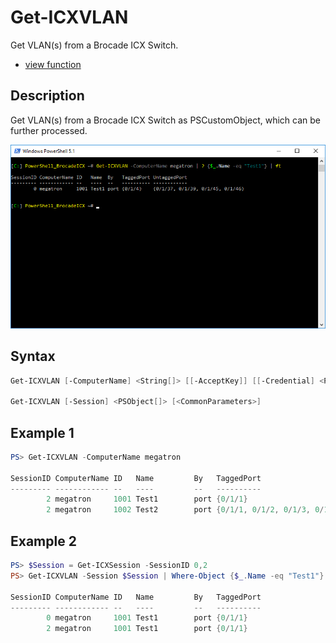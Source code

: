 # Get-ICXVLAN

Get VLAN(s) from a Brocade ICX Switch.

* [view function](https://github.com/BornToBeRoot/PowerShell_BrocadeICX/blob/master/Module/BrocadeICX/Functions/VLAN/Get-ICXVLAN.ps1)

## Description

Get VLAN(s) from a Brocade ICX Switch as PSCustomObject, which can be further processed.

![Screenshot](Images/Get-ICXVLAN.png?raw=true)

## Syntax

```powershell
Get-ICXVLAN [-ComputerName] <String[]> [[-AcceptKey]] [[-Credential] <PSCredential>] [<CommonParameters>]

Get-ICXVLAN [-Session] <PSObject[]> [<CommonParameters>]
```

## Example 1

```powershell
PS> Get-ICXVLAN -ComputerName megatron

SessionID ComputerName ID   Name         By   TaggedPort                   UntaggedPort
--------- ------------ --   ----         --   ----------                   ------------
        2 megatron     1001 Test1        port {0/1/1}                      {0/1/5, 0/1/6, 0/1/7, 0/1/8, ...}
        2 megatron     1002 Test2        port {0/1/1, 0/1/2, 0/1/3, 0/1/4} {0/1/11, 0/1/12, 0/1/13, 0/1/14, ...}
```

## Example 2

```powershell
PS> $Session = Get-ICXSession -SessionID 0,2
PS> Get-ICXVLAN -Session $Session | Where-Object {$_.Name -eq "Test1"}

SessionID ComputerName ID   Name         By   TaggedPort                   UntaggedPort
--------- ------------ --   ----         --   ----------                   ------------
        0 megatron     1001 Test1        port {0/1/1}                      {0/1/5, 0/1/6, 0/1/7, 0/1/8, ...}
        2 megatron     1001 Test1        port {0/1/1}                      {0/1/5, 0/1/6, 0/1/7, 0/1/8, ...}
```